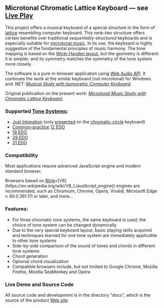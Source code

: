 ## Microtonal Chromatic Lattice Keyboard — see [Live Play](https://sakryukov.github.io/microtonal-chromatic-lattice-keyboard)

This project offers a musical keyboard of a special structure in the form of [lattice](https://en.wikipedia.org/wiki/Lattice_%28group%29) resembling computer keyboard. This *rank-two* structure offers certain benefits over traditional *sequentially-structured* keyboards and is especially suitable for [microtonal music](https://en.wikipedia.org/wiki/Microtonal_music). In its use, the keyboard is highly suggestive of the fundamental principles of music harmony. The tone mapping is based on the [Wicki-Hayden layout](https://en.wikipedia.org/wiki/Wicki-Hayden_note_layout), but the geometry is different: it is simpler; and its symmetry matches the symmetry of the tone system more closely.

The software is a pure in-browser application using [Web Audio API](https://developer.mozilla.org/en-US/docs/Web/API/Web_Audio_API). It continues the work at the similar keyboard (not microtonal) for Windows and .NET: *[Musical Study with Isomorphic Computer Keyboard](https://www.codeproject.com/Articles/1201737/Musical-Study-with-Isomorphic-Computer-Keyboard)*.

Original publication on the present work: *[Microtonal Music Study with Chromatic Lattice Keyboard](https://www.codeproject.com/Articles/1204180/Microtonal-Music-Study-Chromatic-Lattice-Keyboard)*.

### Supported [Tone Systems](https://en.wikipedia.org/wiki/Musical_tuning):
- [Just Intonation](https://en.wikipedia.org/wiki/Just_intonation) (only [presented](https://sakryukov.github.io/microtonal-chromatic-lattice-keyboard/tone-system-comparison/tone-system-comparison.html) on the [chromatic-circle](https://en.wikipedia.org/wiki/Chromatic_circle) keyboard)
- [Common-practice](https://en.wikipedia.org/wiki/Common_practice_period) [12 EDO](https://en.wikipedia.org/wiki/Equal_temperament)
- [19 EDO](https://en.wikipedia.org/wiki/19_equal_temperament)
- [29 EDO](https://en.xen.wiki/w/29edo)
- [31 EDO](https://en.wikipedia.org/wiki/31_equal_temperament)

### Compatibility
Most applications require advanced JavaScript engine and modern standard browser.

Browsers based on [Blink](https://en.wikipedia.org/wiki/Blink_(browser_engine))+[V8](https://en.wikipedia.org/wiki/V8_(JavaScript_engine)) engines are recommended, such as Chromium, Chrome, Opera, Vivaldi, Microsoft Edge v. 80.0.361.111 or later, and more…

### Features:
- For three chromatic tone systems, the same keyboard is used; the choice of tone system can be changed dynamically
- Due to the very special keyboard layout, basic playing skills acquired and techniques learned for one tone system are immediately applicable to other tone systems
- Side-by-side comparison of the sound of tones and chords in different tone systems
- Chord generation
- Optional chord visualization
- Compatible browsers include, but not limited to Google Chrome, Mozilla Firefox, Mozilla SeaMonkey and Opera

### Live Demo and Source Code

All source code and development is in the directory "docs", which is the source of the product [Web site](https://sakryukov.github.io/microtonal-chromatic-lattice-keyboard).
